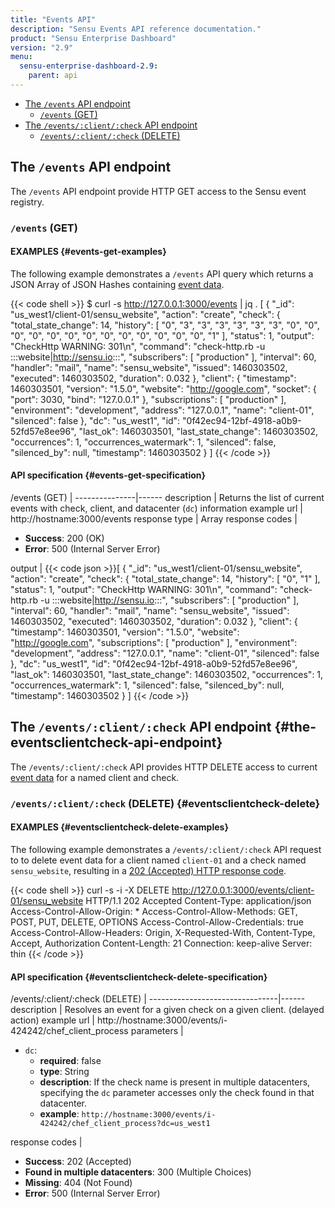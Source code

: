 ```yaml
---
title: "Events API"
description: "Sensu Events API reference documentation."
product: "Sensu Enterprise Dashboard"
version: "2.9"
menu:
  sensu-enterprise-dashboard-2.9:
    parent: api
---
```


- [The `/events` API endpoint](#the-events-api-endpoint)
  - [`/events` (GET)](#events-get)
- [The `/events/:client/:check` API endpoint](#the-eventsclientcheck-api-endpoint)
  - [`/events/:client/:check` (DELETE)](#eventsclientcheck-delete)

## The `/events` API endpoint

The `/events` API endpoint provide HTTP GET access to the Sensu event registry.

### `/events` (GET)

#### EXAMPLES {#events-get-examples}

The following example demonstrates a `/events` API query which returns a JSON
Array of JSON Hashes containing [event data][1].

{{< code shell >}}
$ curl -s http://127.0.0.1:3000/events | jq .
[
  {
    "_id": "us_west1/client-01/sensu_website",
    "action": "create",
    "check": {
      "total_state_change": 14,
      "history": [
        "0",
        "3",
        "3",
        "3",
        "3",
        "3",
        "3",
        "0",
        "0",
        "0",
        "0",
        "0",
        "0",
        "0",
        "0",
        "0",
        "0",
        "0",
        "0",
        "0",
        "1"
      ],
      "status": 1,
      "output": "CheckHttp WARNING: 301\n",
      "command": "check-http.rb -u :::website|http://sensu.io:::",
      "subscribers": [
        "production"
      ],
      "interval": 60,
      "handler": "mail",
      "name": "sensu_website",
      "issued": 1460303502,
      "executed": 1460303502,
      "duration": 0.032
    },
    "client": {
      "timestamp": 1460303501,
      "version": "1.5.0",
      "website": "http://google.com",
      "socket": {
        "port": 3030,
        "bind": "127.0.0.1"
      },
      "subscriptions": [
        "production"
      ],
      "environment": "development",
      "address": "127.0.0.1",
      "name": "client-01",
      "silenced": false
    },
    "dc": "us_west1",
    "id": "0f42ec94-12bf-4918-a0b9-52fd57e8ee96",
    "last_ok": 1460303501,
    "last_state_change": 1460303502,
    "occurrences": 1,
    "occurrences_watermark": 1,
    "silenced": false,
    "silenced_by": null,
    "timestamp": 1460303502
  }
]
{{< /code >}}

#### API specification {#events-get-specification}

/events (GET)  | 
---------------|------
description    | Returns the list of current events with check, client, and datacenter (`dc`) information
example url    | http://hostname:3000/events
response type  | Array
response codes | <ul><li>**Success**: 200 (OK)</li><li>**Error**: 500 (Internal Server Error)</li></ul>
output         | {{< code json >}}[
  {
    "_id": "us_west1/client-01/sensu_website",
    "action": "create",
    "check": {
      "total_state_change": 14,
      "history": [
        "0",
        "1"
      ],
      "status": 1,
      "output": "CheckHttp WARNING: 301\n",
      "command": "check-http.rb -u :::website|http://sensu.io:::",
      "subscribers": [
        "production"
      ],
      "interval": 60,
      "handler": "mail",
      "name": "sensu_website",
      "issued": 1460303502,
      "executed": 1460303502,
      "duration": 0.032
    },
    "client": {
      "timestamp": 1460303501,
      "version": "1.5.0",
      "website": "http://google.com",
      "subscriptions": [
        "production"
      ],
      "environment": "development",
      "address": "127.0.0.1",
      "name": "client-01",
      "silenced": false
    },
    "dc": "us_west1",
    "id": "0f42ec94-12bf-4918-a0b9-52fd57e8ee96",
    "last_ok": 1460303501,
    "last_state_change": 1460303502,
    "occurrences": 1,
    "occurrences_watermark": 1,
    "silenced": false,
    "silenced_by": null,
    "timestamp": 1460303502
  }
]
{{< /code >}}

## The `/events/:client/:check` API endpoint {#the-eventsclientcheck-api-endpoint}

The `/events/:client/:check` API provides HTTP DELETE access to
current [event data][1] for a named client and check.

### `/events/:client/:check` (DELETE) {#eventsclientcheck-delete}

#### EXAMPLES {#eventsclientcheck-delete-examples}

The following example demonstrates a `/events/:client/:check` API request to
to delete event data for a client named `client-01` and a check named
`sensu_website`, resulting in a [202 (Accepted) HTTP response code][2].

{{< code shell >}}
curl -s -i -X DELETE http://127.0.0.1:3000/events/client-01/sensu_website
HTTP/1.1 202 Accepted
Content-Type: application/json
Access-Control-Allow-Origin: *
Access-Control-Allow-Methods: GET, POST, PUT, DELETE, OPTIONS
Access-Control-Allow-Credentials: true
Access-Control-Allow-Headers: Origin, X-Requested-With, Content-Type, Accept, Authorization
Content-Length: 21
Connection: keep-alive
Server: thin
{{< /code >}}

#### API specification {#eventsclientcheck-delete-specification}

/events/:client/:check (DELETE) | 
--------------------------------|------
description                     | Resolves an event for a given check on a given client. (delayed action)
example url                     | http://hostname:3000/events/i-424242/chef_client_process
parameters                      | <ul><li>`dc`:<ul><li>**required**: false</li><li>**type**: String</li><li>**description**: If the check name is present in multiple datacenters, specifying the `dc` parameter accesses only the check found in that datacenter.</li><li>**example**: `http://hostname:3000/events/i-424242/chef_client_process?dc=us_west1`</li></ul></li></ul>
response codes                  | <ul><li>**Success**: 202 (Accepted)</li><li>**Found in multiple datacenters**: 300 (Multiple Choices)</li><li>**Missing**: 404 (Not Found)</li><li>**Error**: 500 (Internal Server Error)</li></ul>

[1]:  /sensu-core/latest/reference/events#event-data
[2]:  https://en.wikipedia.org/wiki/List_of_HTTP_status_codes
[3]:  /sensu-core/latest/reference/events
